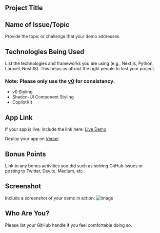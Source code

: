 ## Project Title

## Name of Issue/Topic

Provide the topic or challenge that your demo addresses.

## Technologies Being Used

List the technologies and frameworks you are using (e.g., Next.js, Python, Laravel, NestJS). This helps us attract the right people to test your project.

### Note: Please only use the [v0](https://v0.dev/docs) for consistancy.

- v0 Styling
- Shadcn-UI Component Styling
- CopilotKit

## App Link

If your app is live, include the link here:
[Live Demo](http://google.com)

Deploy your app on [Vercel](https://vercel.com/new)

## Bonus Points

Link to any bonus activities you did such as solving GitHub Issues or posting to Twitter, Dev.to, Medium, etc.

## Screenshot

Include a screenshot of your demo in action:
![image](https://github.com/user-attachments/assets/5d2a020c-dc8f-4b27-85db-ba1413bdc8f6)


## Who Are You?

Please list your GitHub handle if you feel comfortable doing so.
